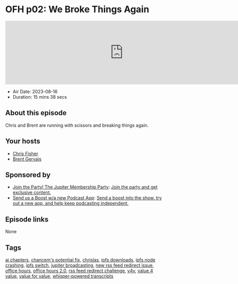 # OFH p02: We Broke Things Again

<iframe src="https://player.fireside.fm/v2/MkcqFyfv+_ZTS19rj?theme=dark" width="740" height="200" frameborder="0" scrolling="no"></iframe>

* Air Date: 2023-08-16
* Duration: 15 mins 38 secs

## About this episode

Chris and Brent are running with scissors and breaking things again.

## Your hosts
* [Chris Fisher](https://www.officehours.hair//hosts/chrislas)
* [Brent Gervais](https://www.officehours.hair//hosts/brentgervais)

## Sponsored by

  * [Join the Party! The Jupiter Membership Party](https://www.jupiter.party/): [Join the party and get exclusive content. ](https://www.jupiter.party/)
  * [Send us a Boost w/a new Podcast App](http://newpodcastapps.com/): [Send a boost into the show, try out a new app, and help keep podcasting independent. ](http://newpodcastapps.com/)



## Episode links

None



## Tags

[ai chapters](https://www.officehours.hair//tags/ai%20chapters), [chancem's potential fix](https://www.officehours.hair//tags/chancem's%20potential%20fix), [chrislas](https://www.officehours.hair//tags/chrislas), [ipfs downloads](https://www.officehours.hair//tags/ipfs%20downloads), [ipfs node crashing](https://www.officehours.hair//tags/ipfs%20node%20crashing), [ipfs switch](https://www.officehours.hair//tags/ipfs%20switch), [jupiter broadcasting](https://www.officehours.hair//tags/jupiter%20broadcasting), [new rss feed redirect issue](https://www.officehours.hair//tags/new%20rss%20feed%20redirect%20issue), [office hours](https://www.officehours.hair//tags/office%20hours), [office hours 2.0](https://www.officehours.hair//tags/office%20hours%202.0), [rss feed redirect challenge](https://www.officehours.hair//tags/rss%20feed%20redirect%20challenge), [v4v](https://www.officehours.hair//tags/v4v), [value 4 value](https://www.officehours.hair//tags/value%204%20value), [value for value](https://www.officehours.hair//tags/value%20for%20value), [whisper-powered transcripts](https://www.officehours.hair//tags/whisper-powered%20transcripts)